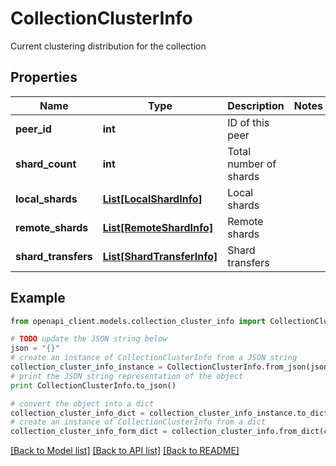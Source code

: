# CollectionClusterInfo

Current clustering distribution for the collection

## Properties
Name | Type | Description | Notes
------------ | ------------- | ------------- | -------------
**peer_id** | **int** | ID of this peer | 
**shard_count** | **int** | Total number of shards | 
**local_shards** | [**List[LocalShardInfo]**](LocalShardInfo.md) | Local shards | 
**remote_shards** | [**List[RemoteShardInfo]**](RemoteShardInfo.md) | Remote shards | 
**shard_transfers** | [**List[ShardTransferInfo]**](ShardTransferInfo.md) | Shard transfers | 

## Example

```python
from openapi_client.models.collection_cluster_info import CollectionClusterInfo

# TODO update the JSON string below
json = "{}"
# create an instance of CollectionClusterInfo from a JSON string
collection_cluster_info_instance = CollectionClusterInfo.from_json(json)
# print the JSON string representation of the object
print CollectionClusterInfo.to_json()

# convert the object into a dict
collection_cluster_info_dict = collection_cluster_info_instance.to_dict()
# create an instance of CollectionClusterInfo from a dict
collection_cluster_info_form_dict = collection_cluster_info.from_dict(collection_cluster_info_dict)
```
[[Back to Model list]](../README.md#documentation-for-models) [[Back to API list]](../README.md#documentation-for-api-endpoints) [[Back to README]](../README.md)


